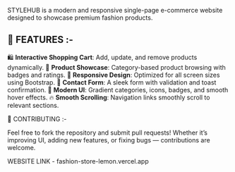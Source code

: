 STYLEHUB is a modern and responsive single-page e-commerce website designed to showcase premium fashion products.

## 🌟 FEATURES :-

🛍️ **Interactive Shopping Cart**: Add, update, and remove products dynamically.
👗 **Product Showcase**: Category-based product browsing with badges and ratings.
📱 **Responsive Design**: Optimized for all screen sizes using Bootstrap.
💬 **Contact Form**: A sleek form with validation and toast confirmation.
🎨 **Modern UI**: Gradient categories, icons, badges, and smooth hover effects.
🔥 **Smooth Scrolling**: Navigation links smoothly scroll to relevant sections.

🤝 CONTRIBUTING :-

Feel free to fork the repository and submit pull requests! Whether it’s improving UI, adding new features, or fixing bugs — contributions are welcome.

WEBSITE LINK - fashion-store-lemon.vercel.app
